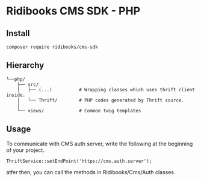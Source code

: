 # Ridibooks CMS SDK - PHP

## Install
```
composer require ridibooks/cms-sdk
```

## Hierarchy
```
└──php/
    ├── src/
    │   ├── (...)          # Wrapping classes which uses thrift client inside.
    │   └── Thrift/        # PHP codes generated by Thrift source.
    │
    └── views/             # Common twig templates
```

## Usage
To communicate with CMS auth server, write the following at the beginning of your project.
```
ThriftService::setEndPoint('https://cms.auth.server');
```
atfer then, you can call the methods in Ridibooks/Cms/Auth classes.
